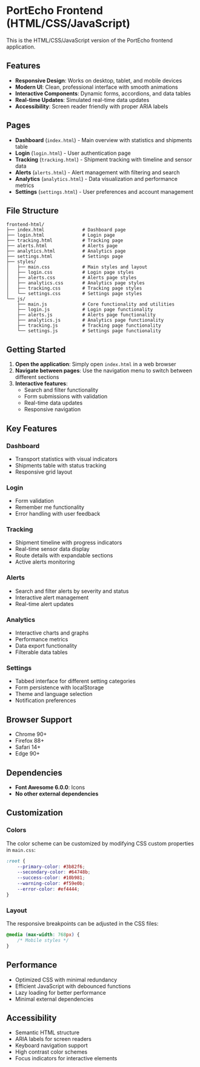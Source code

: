 # PortEcho Frontend (HTML/CSS/JavaScript)

This is the HTML/CSS/JavaScript version of the PortEcho frontend application.

## Features

- **Responsive Design**: Works on desktop, tablet, and mobile devices
- **Modern UI**: Clean, professional interface with smooth animations
- **Interactive Components**: Dynamic forms, accordions, and data tables
- **Real-time Updates**: Simulated real-time data updates
- **Accessibility**: Screen reader friendly with proper ARIA labels

## Pages

- **Dashboard** (`index.html`) - Main overview with statistics and shipments table
- **Login** (`login.html`) - User authentication page
- **Tracking** (`tracking.html`) - Shipment tracking with timeline and sensor data
- **Alerts** (`alerts.html`) - Alert management with filtering and search
- **Analytics** (`analytics.html`) - Data visualization and performance metrics
- **Settings** (`settings.html`) - User preferences and account management

## File Structure

```
frontend-html/
├── index.html              # Dashboard page
├── login.html              # Login page
├── tracking.html           # Tracking page
├── alerts.html             # Alerts page
├── analytics.html          # Analytics page
├── settings.html           # Settings page
├── styles/
│   ├── main.css            # Main styles and layout
│   ├── login.css           # Login page styles
│   ├── alerts.css          # Alerts page styles
│   ├── analytics.css       # Analytics page styles
│   ├── tracking.css        # Tracking page styles
│   └── settings.css        # Settings page styles
└── js/
    ├── main.js             # Core functionality and utilities
    ├── login.js            # Login page functionality
    ├── alerts.js           # Alerts page functionality
    ├── analytics.js        # Analytics page functionality
    ├── tracking.js         # Tracking page functionality
    └── settings.js         # Settings page functionality
```

## Getting Started

1. **Open the application**: Simply open `index.html` in a web browser
2. **Navigate between pages**: Use the navigation menu to switch between different sections
3. **Interactive features**: 
   - Search and filter functionality
   - Form submissions with validation
   - Real-time data updates
   - Responsive navigation

## Key Features

### Dashboard
- Transport statistics with visual indicators
- Shipments table with status tracking
- Responsive grid layout

### Login
- Form validation
- Remember me functionality
- Error handling with user feedback

### Tracking
- Shipment timeline with progress indicators
- Real-time sensor data display
- Route details with expandable sections
- Active alerts monitoring

### Alerts
- Search and filter alerts by severity and status
- Interactive alert management
- Real-time alert updates

### Analytics
- Interactive charts and graphs
- Performance metrics
- Data export functionality
- Filterable data tables

### Settings
- Tabbed interface for different setting categories
- Form persistence with localStorage
- Theme and language selection
- Notification preferences

## Browser Support

- Chrome 90+
- Firefox 88+
- Safari 14+
- Edge 90+

## Dependencies

- **Font Awesome 6.0.0**: Icons
- **No other external dependencies**

## Customization

### Colors
The color scheme can be customized by modifying CSS custom properties in `main.css`:

```css
:root {
    --primary-color: #3b82f6;
    --secondary-color: #64748b;
    --success-color: #10b981;
    --warning-color: #f59e0b;
    --error-color: #ef4444;
}
```

### Layout
The responsive breakpoints can be adjusted in the CSS files:

```css
@media (max-width: 768px) {
    /* Mobile styles */
}
```

## Performance

- Optimized CSS with minimal redundancy
- Efficient JavaScript with debounced functions
- Lazy loading for better performance
- Minimal external dependencies

## Accessibility

- Semantic HTML structure
- ARIA labels for screen readers
- Keyboard navigation support
- High contrast color schemes
- Focus indicators for interactive elements
